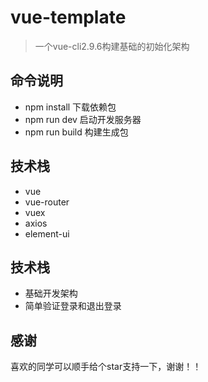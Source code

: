 # vue-template

> 一个vue-cli2.9.6构建基础的初始化架构

## 命令说明

+ npm install 下载依赖包
+ npm run dev 启动开发服务器
+ npm run build 构建生成包

## 技术栈

+ vue
+ vue-router
+ vuex
+ axios
+ element-ui

## 技术栈

+ 基础开发架构
+ 简单验证登录和退出登录

## 感谢
喜欢的同学可以顺手给个star支持一下，谢谢！！